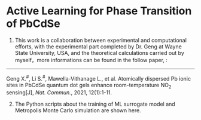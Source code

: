 Active Learning for Phase Transition of PbCdSe
==============================================

1. This work is a collaboration between experimental and computational efforts, with the experimental part completed by Dr. Geng at Wayne State University, USA, and the theoretical calculations carried out by myself，more informations can be found in the follow paper, :
------------------------------------------------------

Geng X.<sup>#</sup>, Li S.<sup>#</sup>, Mawella-Vithanage L., et al. Atomically dispersed Pb ionic sites in PbCdSe quantum dot gels enhance room-temperature NO<sub>2</sub> sensing[J], _Nat. Commun._, 2021, 12(1):1-11.

2. The Python scripts about the training of ML surrogate model and Metropolis Monte Carlo simulation are shown here.
